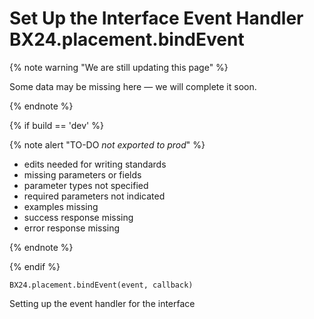 # Set Up the Interface Event Handler BX24.placement.bindEvent

{% note warning "We are still updating this page" %}

Some data may be missing here — we will complete it soon.

{% endnote %}

{% if build == 'dev' %}

{% note alert "TO-DO _not exported to prod_" %}

- edits needed for writing standards
- missing parameters or fields
- parameter types not specified
- required parameters not indicated
- examples missing
- success response missing
- error response missing

{% endnote %}

{% endif %}

`BX24.placement.bindEvent(event, callback)`

Setting up the event handler for the interface